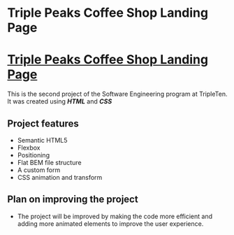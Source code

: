 # Triple Peaks Coffee Shop Landing Page
# [Triple Peaks Coffee Shop Landing Page](https://drewsephski.github.io/triplepeaks__coffeeshop)

This is the second project of the Software Engineering program at TripleTen. It was created using ***HTML*** and ***CSS***

## Project features

- Semantic HTML5
- Flexbox
- Positioning
- Flat BEM file structure
- A custom form
- CSS animation and transform

## Plan on improving the project

- The project will be improved by making the code more efficient and adding more animated elements to improve the user experience.
